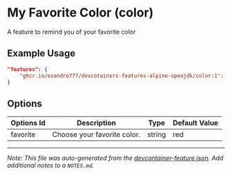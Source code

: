 
# My Favorite Color (color)

A feature to remind you of your favorite color

## Example Usage

```json
"features": {
    "ghcr.io/evandro777/devcotainers-features-alpine-openjdk/color:1": {}
}
```

## Options

| Options Id | Description | Type | Default Value |
|-----|-----|-----|-----|
| favorite | Choose your favorite color. | string | red |



---

_Note: This file was auto-generated from the [devcontainer-feature.json](https://github.com/evandro777/devcotainers-features-alpine-openjdk/blob/main/src/color/devcontainer-feature.json).  Add additional notes to a `NOTES.md`._
